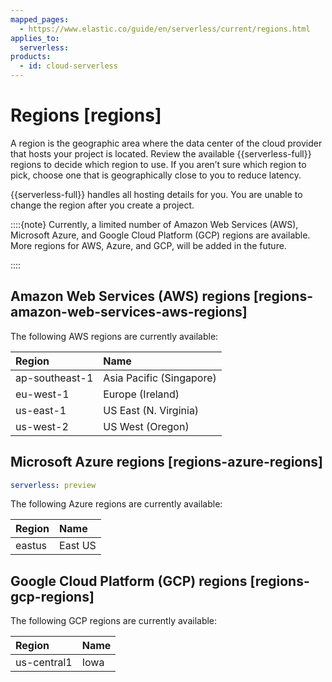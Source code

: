 ```yaml
---
mapped_pages:
  - https://www.elastic.co/guide/en/serverless/current/regions.html
applies_to:
  serverless:
products:
  - id: cloud-serverless
---
```


# Regions [regions]

A region is the geographic area where the data center of the cloud provider that hosts your project is located. Review the available {{serverless-full}} regions to decide which region to use. If you aren’t sure which region to pick, choose one that is geographically close to you to reduce latency.

{{serverless-full}} handles all hosting details for you. You are unable to change the region after you create a project.

::::{note} 
Currently, a limited number of Amazon Web Services (AWS), Microsoft Azure, and Google Cloud Platform (GCP) regions are available. More regions for AWS, Azure, and GCP, will be added in the future.

::::



## Amazon Web Services (AWS) regions [regions-amazon-web-services-aws-regions]

The following AWS regions are currently available:

| Region | Name |
| :--- | :--- |
| ap-southeast-1 | Asia Pacific (Singapore) |
| eu-west-1 | Europe (Ireland) |
| us-east-1 | US East (N. Virginia) |
| us-west-2 | US West (Oregon) |

## Microsoft Azure regions [regions-azure-regions]

```yaml {applies_to}
serverless: preview
```

The following Azure regions are currently available:

| Region | Name |
| :--- | :--- |
| eastus | East US |

## Google Cloud Platform (GCP) regions [regions-gcp-regions]

The following GCP regions are currently available:

| Region | Name |
| :--- | :--- |
| us-central1 | Iowa |